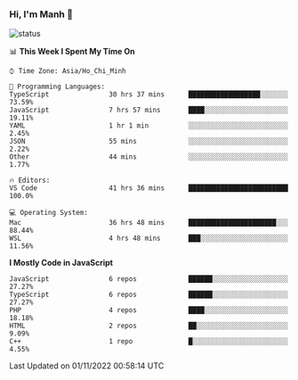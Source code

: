 ### Hi, I'm Manh 👋

![status](https://badge.stateful.com/manhhn01/status.svg)

<!--START_SECTION:waka-->
📊 **This Week I Spent My Time On** 

```text
⌚︎ Time Zone: Asia/Ho_Chi_Minh

💬 Programming Languages: 
TypeScript               30 hrs 37 mins      ██████████████████░░░░░░░   73.59% 
JavaScript               7 hrs 57 mins       ████░░░░░░░░░░░░░░░░░░░░░   19.11% 
YAML                     1 hr 1 min          ░░░░░░░░░░░░░░░░░░░░░░░░░   2.45% 
JSON                     55 mins             ░░░░░░░░░░░░░░░░░░░░░░░░░   2.22% 
Other                    44 mins             ░░░░░░░░░░░░░░░░░░░░░░░░░   1.77%

🔥 Editors: 
VS Code                  41 hrs 36 mins      █████████████████████████   100.0%

💻 Operating System: 
Mac                      36 hrs 48 mins      ██████████████████████░░░   88.44% 
WSL                      4 hrs 48 mins       ███░░░░░░░░░░░░░░░░░░░░░░   11.56%

```

**I Mostly Code in JavaScript** 

```text
JavaScript               6 repos             ██████░░░░░░░░░░░░░░░░░░░   27.27% 
TypeScript               6 repos             ██████░░░░░░░░░░░░░░░░░░░   27.27% 
PHP                      4 repos             ████░░░░░░░░░░░░░░░░░░░░░   18.18% 
HTML                     2 repos             ██░░░░░░░░░░░░░░░░░░░░░░░   9.09% 
C++                      1 repo              █░░░░░░░░░░░░░░░░░░░░░░░░   4.55%

```



 Last Updated on 01/11/2022 00:58:14 UTC
<!--END_SECTION:waka-->
